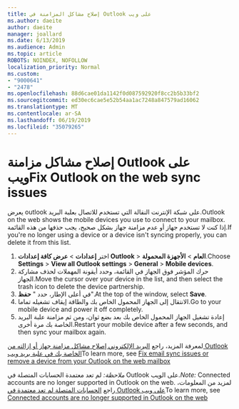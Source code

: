 ```yaml
---
title: إصلاح مشاكل المزامنة في Outlook على ويب
ms.author: daeite
author: daeite
manager: joallard
ms.date: 6/13/2019
ms.audience: Admin
ms.topic: article
ROBOTS: NOINDEX, NOFOLLOW
localization_priority: Normal
ms.custom:
- "9000641"
- "2478"
ms.openlocfilehash: 88d6cae01da1142f0d087592920f8cc2b5b33bf2
ms.sourcegitcommit: ed30ec6cae5e52b54aa1ac7248a847579ad16062
ms.translationtype: MT
ms.contentlocale: ar-SA
ms.lasthandoff: 06/19/2019
ms.locfileid: "35079265"
---
```

# <a name="fix-outlook-on-the-web-sync-issues"></a><span data-ttu-id="ebd8c-102">إصلاح مشاكل مزامنة Outlook على ويب</span><span class="sxs-lookup"><span data-stu-id="ebd8c-102">Fix Outlook on the web sync issues</span></span>

<span data-ttu-id="ebd8c-103">يعرض outlook على شبكة الإنترنت النقالة التي تستخدم للاتصال بعلبة البريد.</span><span class="sxs-lookup"><span data-stu-id="ebd8c-103">Outlook on the web shows the mobile devices you use to connect to your mailbox.</span></span> <span data-ttu-id="ebd8c-104">إذا كنت لا تستخدم جهاز أو عدم مزامنة جهاز بشكل صحيح، يجب حذفها من هذه القائمة.</span><span class="sxs-lookup"><span data-stu-id="ebd8c-104">If you're no longer using a device or a device isn't syncing properly, you can delete it from this list.</span></span>

1. <span data-ttu-id="ebd8c-105">اختر **إعدادات** > **عرض كافة إعدادات Outlook** > **العام** > **الأجهزة المحمولة**.</span><span class="sxs-lookup"><span data-stu-id="ebd8c-105">Choose **Settings** > **View all Outlook settings** > **General** > **Mobile devices**.</span></span>
1. <span data-ttu-id="ebd8c-106">حرك المؤشر فوق الجهاز في القائمة، وحدد أيقونة المهملات لحذف مشاركة الجهاز.</span><span class="sxs-lookup"><span data-stu-id="ebd8c-106">Move the cursor over your device in the list, and then select the trash icon to delete the device partnership.</span></span>
1. <span data-ttu-id="ebd8c-107">في أعلى الإطار، حدد " **حفظ**".</span><span class="sxs-lookup"><span data-stu-id="ebd8c-107">At the top of the window, select **Save**.</span></span>
1. <span data-ttu-id="ebd8c-108">الانتقال إلى الجهاز المحمول الخاص بك والطاقة إيقاف تشغيله تماما.</span><span class="sxs-lookup"><span data-stu-id="ebd8c-108">Go to your mobile device and power it off completely.</span></span>
1. <span data-ttu-id="ebd8c-109">إعادة تشغيل الجهاز المحمول الخاص بك بعد بضع ثوان، ومن ثم مزامنة علبة البريد الخاصة بك مرة أخرى.</span><span class="sxs-lookup"><span data-stu-id="ebd8c-109">Restart your mobile device after a few seconds, and then sync your mailbox again.</span></span>

<span data-ttu-id="ebd8c-110">لمعرفة المزيد، راجع [البريد الإلكتروني إصلاح مشاكل مزامنة جهاز أو إزالته من Outlook الخاصة بك في علبة بريد ويب](https://support.office.com/article/775ed31c-05bd-4ee4-b1b3-33fad7b5b992)</span><span class="sxs-lookup"><span data-stu-id="ebd8c-110">To learn more, see [Fix email sync issues or remove a device from your Outlook on the web mailbox](https://support.office.com/article/775ed31c-05bd-4ee4-b1b3-33fad7b5b992)</span></span>

<span data-ttu-id="ebd8c-111">*ملاحظة:* لم تعد معتمدة الحسابات المتصلة في Outlook على الويب.</span><span class="sxs-lookup"><span data-stu-id="ebd8c-111">*Note:* Connected accounts are no longer supported in Outlook on the web.</span></span> <span data-ttu-id="ebd8c-112">لمزيد من المعلومات، راجع [الحسابات المتصلة لم تعد معتمدة في Outlook على ويب](https://support.office.com/article/5cc526bf-e928-4a99-8b9f-5e089df7d887)</span><span class="sxs-lookup"><span data-stu-id="ebd8c-112">To learn more, see [Connected accounts are no longer supported in Outlook on the web](https://support.office.com/article/5cc526bf-e928-4a99-8b9f-5e089df7d887)</span></span>